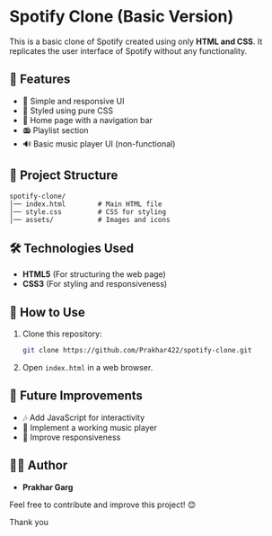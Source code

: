 # Spotify Clone (Basic Version)

This is a basic clone of Spotify created using only **HTML and CSS**. It replicates the user interface of Spotify without any functionality.

## 🚀 Features
- 🎵 Simple and responsive UI
- 🎨 Styled using pure CSS
- 📌 Home page with a navigation bar
- 📻 Playlist section
- 🔊 Basic music player UI (non-functional)

## 📁 Project Structure
```
spotify-clone/
│── index.html        # Main HTML file
│── style.css         # CSS for styling
│── assets/           # Images and icons
```

## 🛠️ Technologies Used
- **HTML5** (For structuring the web page)
- **CSS3** (For styling and responsiveness)


## 🔧 How to Use
1. Clone this repository:
   ```sh
   git clone https://github.com/Prakhar422/spotify-clone.git
   ```
2. Open `index.html` in a web browser.

## 📌 Future Improvements
- 🎶 Add JavaScript for interactivity
- 🔄 Implement a working music player
- 📱 Improve responsiveness

## 👨‍💻 Author
- **Prakhar Garg**

Feel free to contribute and improve this project! 😊

Thank you



